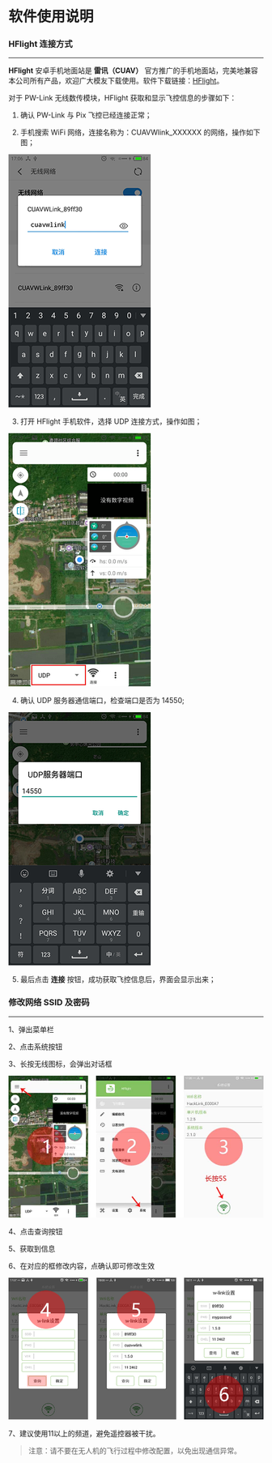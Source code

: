 # 软件使用说明

### HFlight 连接方式

---

**HFlight** 安卓手机地面站是 **雷讯（CUAV）** 官方推广的手机地面站，完美地兼容本公司所有产品，欢迎广大模友下载使用。软件下载链接：[HFlight](http://fw.cuav.net/HFlight)。

对于 PW-Link 无线数传模块，HFlight 获取和显示飞控信息的步骤如下：

 1. 确认 PW-Link 与 Pix 飞控已经连接正常；

 2. 手机搜索 WiFi 网络，连接名称为：CUAVWlink_XXXXXX 的网络，操作如下图；
 
  ![](images/pwlink-net-connected.png)

 3. 打开 HFlight 手机软件，选择 UDP 连接方式，操作如图；
  
  ![](images/pwlink-connected-type.png)

 4. 确认 UDP 服务器通信端口，检查端口是否为 14550;
 
  ![](/images/udp-14550.png)

 5. 最后点击 **连接** 按钮，成功获取飞控信息后，界面会显示出来；

### 修改网络 SSID 及密码

---

1、弹出菜单栏

2、点击系统按钮

3、长按无线图标，会弹出对话框

![](/assets/WP-LINK2.jpg)

4、点击查询按钮

5、获取到信息

6、在对应的框修改内容，点确认即可修改生效

![](/assets/WP-LINK3.png)

7、建议使用11以上的频道，避免遥控器被干扰。

> 注意：请不要在无人机的飞行过程中修改配置，以免出现通信异常。